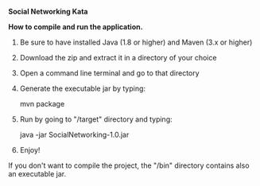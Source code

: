 **Social Networking Kata**

**How to compile and run the application.**

1. Be sure to have installed Java (1.8 or higher) and Maven (3.x or higher)
2. Download the zip and extract it in a directory of your choice
3. Open a command line terminal and go to that directory
4. Generate the executable jar by typing:

   mvn package
5. Run by going to "/target" directory and typing:

   java -jar SocialNetworking-1.0.jar
6. Enjoy!

If you don't want to compile the project, the "/bin" directory contains also an executable jar.

